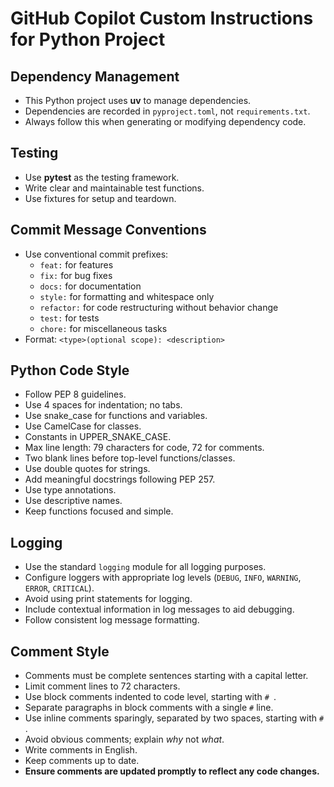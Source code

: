 # GitHub Copilot Custom Instructions for Python Project

## Dependency Management
- This Python project uses **uv** to manage dependencies.
- Dependencies are recorded in `pyproject.toml`, not `requirements.txt`.
- Always follow this when generating or modifying dependency code.

## Testing
- Use **pytest** as the testing framework.
- Write clear and maintainable test functions.
- Use fixtures for setup and teardown.

## Commit Message Conventions
- Use conventional commit prefixes:
  - `feat:` for features
  - `fix:` for bug fixes
  - `docs:` for documentation
  - `style:` for formatting and whitespace only
  - `refactor:` for code restructuring without behavior change
  - `test:` for tests
  - `chore:` for miscellaneous tasks
- Format: `<type>(optional scope): <description>`

## Python Code Style
- Follow PEP 8 guidelines.
- Use 4 spaces for indentation; no tabs.
- Use snake_case for functions and variables.
- Use CamelCase for classes.
- Constants in UPPER_SNAKE_CASE.
- Max line length: 79 characters for code, 72 for comments.
- Two blank lines before top-level functions/classes.
- Use double quotes for strings.
- Add meaningful docstrings following PEP 257.
- Use type annotations.
- Use descriptive names.
- Keep functions focused and simple.

## Logging
- Use the standard `logging` module for all logging purposes.
- Configure loggers with appropriate log levels (`DEBUG`, `INFO`, `WARNING`, `ERROR`, `CRITICAL`).
- Avoid using print statements for logging.
- Include contextual information in log messages to aid debugging.
- Follow consistent log message formatting.

## Comment Style
- Comments must be complete sentences starting with a capital letter.
- Limit comment lines to 72 characters.
- Use block comments indented to code level, starting with `# `.
- Separate paragraphs in block comments with a single `#` line.
- Use inline comments sparingly, separated by two spaces, starting with `# `.
- Avoid obvious comments; explain *why* not *what*.
- Write comments in English.
- Keep comments up to date.
- **Ensure comments are updated promptly to reflect any code changes.**

